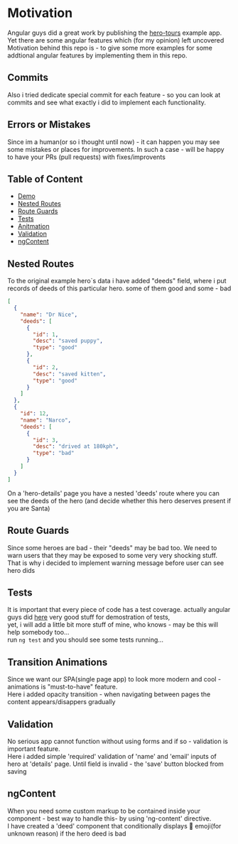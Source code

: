 # Motivation
Angular guys did a great work by publishing the [hero-tours](https://stackblitz.com/angular/ybbdbroqogm) example app.  
Yet there are some angular features which (for my opinion) left uncovered  
Motivation behind this repo is - to give some more examples for some addtional angular features by implementing them in this repo.  


## Commits
Also i tried dedicate special commit for each feature - so you can look at commits and see what exactly i did to implement each functionality.


## Errors or Mistakes
Since im a human(or so i thought until now) - it can happen you may see some mistakes or places for improvements. In such a case - will be happy to have your PRs (pull requests) with fixes/improvents


## Table of Content
- [Demo](https://shootermv.github.io/enchancing-heroes-tour-example/)
- [Nested Routes](#nested-routes)
- [Route Guards](#route-guards)
- [Tests](#tests)
- [Anitmation](#transition-animations)
- [Validation](#validation)
- [ngContent](#ngcontent)

## Nested Routes
To the original example hero`s data i have added "deeds" field, where i put records of deeds of this particular hero. some of them good and some - bad

```json
[
  {
    "name": "Dr Nice",
    "deeds": [
      {
        "id": 1,
        "desc": "saved puppy",
        "type": "good"
      },
      {
        "id": 2,
        "desc": "saved kitten",
        "type": "good"
      }
    ]
  },
  {
    "id": 12,
    "name": "Narco",
    "deeds": [
      {
        "id": 3,
        "desc": "drived at 180kph",
        "type": "bad"
      }
    ]
  }
]
```
On a 'hero-details' page you have a nested 'deeds' route where you can see the deeds of the hero (and decide whether this hero deserves present if you are Santa)


## Route Guards
Since some heroes are bad - their "deeds" may be bad too. We need to warn users that they may be exposed to some very very shocking stuff.  
That is why i decided to implement warning message before user can see hero dids


## Tests
It is important that every piece of code has a test coverage. actually angular guys did [here](https://stackblitz.com/angular/qyvgpgnvmmr) very good stuff for demostration of tests,  
yet, i will add a little bit more stuff of mine, who knows - may be this will help somebody too...  
run ```ng test``` and you should see some tests running...

## Transition Animations
Since we want our SPA(single page app) to look more modern and cool - animations is "must-to-have"  feature.  
Here i added opacity transition - when navigating between pages the content appears/disappers gradually

## Validation
No serious app cannot function without using forms and if so - validation is important feature.  
Here i added simple 'required' validation of 'name' and 'email' inputs of hero at 'details' page. Until field is invalid - the 'save' button blocked from saving

## ngContent
When you need some custom markup to be contained inside your component - best way to handle this- by using 'ng-content' directive.  
I have created a 'deed' component that conditionally displays 🍔 emoji(for unknown reason) if the hero deed is bad 